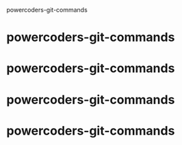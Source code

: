 powercoders-git-commands
# powercoders-git-commands
# powercoders-git-commands
# powercoders-git-commands
# powercoders-git-commands
